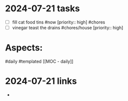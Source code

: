 
# 2024-07-21 tasks

- [ ] fill cat food tins #now [priority:: high] #chores 
- [ ] vinegar teast the drains #chores/house [priority:: high] 

# Aspects:
#daily #templated
[[MOC - daily]]

# 2024-07-21 links
- 


